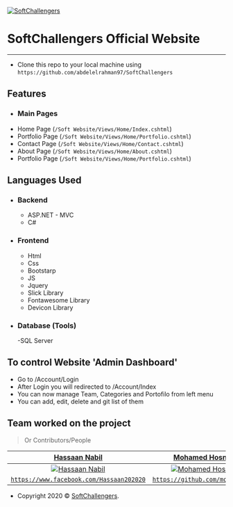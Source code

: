 <a href="https://www.facebook.com/softchallengers/"><img src="https://raw.githubusercontent.com/abdelelrahman97/SoftChallengers/master/Soft%20Website/imgs/SoftChallengers-removebg-1.png?token=AOQBFFSWTY6UGAYNMP3BN7C6QDSP4" title="SoftChallengers" alt="SoftChallengers"></a>

<!-- [![SoftChallengers](SoftChallengers-removebg-1.png)](https://www.facebook.com/softchallengers/) -->


# SoftChallengers Official Website

---

- Clone this repo to your local machine using `https://github.com/abdelelrahman97/SoftChallengers`
	 
## Features
- ### Main Pages
- Home Page (`/Soft Website/Views/Home/Index.cshtml`)
- Portfolio Page (`/Soft Website/Views/Home/Portfolio.cshtml`)
- Contact Page (`/Soft Website/Views/Home/Contact.cshtml`)
- About Page (`/Soft Website/Views/Home/About.cshtml`)
- Portfolio Page (`/Soft Website/Views/Home/Portfolio.cshtml`)
## Languages Used
- ### Backend
  - ASP.NET - MVC
  - C#
- ### Frontend
  - Html
  - Css
  - Bootstarp
  - JS
  - Jquery
  - Slick Library
  - Fontawesome Library
  - Devicon Library
- ### Database (Tools)
  -SQL Server

## To control Website 'Admin Dashboard'
- Go to /Account/Login
- After Login you will redirected to /Account/Index
- You can now manage Team, Categories and Portofilo from left menu
- You can add, edit, delete and git list of them


## Team worked on the project
> Or Contributors/People

| <a href="https://www.facebook.com/Hassaan202020" target="_blank">**Hassaan Nabil**</a> |<a href="https://github.com/mohosny14" target="_blank">**Mohamed Hosny**</a> | <a href="https://github.com/abdelelrahman97" target="_blank">**Abdelrahman Mahmoud**</a> |
| :---: |:---:| :---:|
| [![Hassaan Nabil](https://github.com/abdelelrahman97/SoftChallengers/blob/master/Soft%20Website/imgs/teame/hassaan.jpg)](https://www.facebook.com/Hassaan202020)    | [![Mohamed Hosny](https://github.com/abdelelrahman97/SoftChallengers/blob/master/Soft%20Website/imgs/teame/mHosni.jfif)](https://github.com/mohosny14) | [![Abdelrahman Mahmoud](https://raw.githubusercontent.com/abdelelrahman97/SoftChallengers/master/Soft%20Website/imgs/teame/IMG_20170919_124426.jpg?token=AOQBFFWL3OMKPMWTIERB52S6QDR3M)](https://github.com/abdelelrahman97)  |
| <a href="https://www.facebook.com/Hassaan202020" target="_blank">`https://www.facebook.com/Hassaan202020`</a> | <a href="https://github.com/mohosny14" target="_blank">`https://github.com/mohosny14`</a> | <a href="https://github.com/abdelelrahman97" target="_blank">`https://github.com/abdelelrahman97`</a> |

- Copyright 2020 © <a href="https://www.facebook.com/softchallengers/" target="_blank">SoftChallengers</a>.

